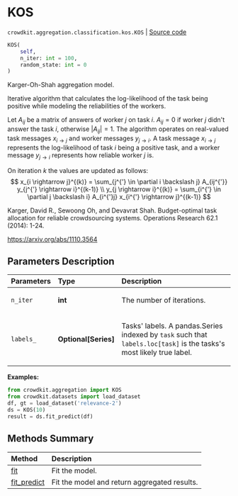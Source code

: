 # KOS
`crowdkit.aggregation.classification.kos.KOS` | [Source code](https://github.com/Toloka/crowd-kit/blob/v1.1.0.rc2/crowdkit/aggregation/classification/kos.py#L14)

```python
KOS(
    self,
    n_iter: int = 100,
    random_state: int = 0
)
```

Karger-Oh-Shah aggregation model.


Iterative algorithm that calculates the log-likelihood of the task being positive while modeling
the reliabilities of the workers.

Let $A_{ij}$ be a matrix of answers of worker $j$ on task $i$.
$A_{ij} = 0$ if worker $j$ didn't answer the task $i$, otherwise $|A_{ij}| = 1$.
The algorithm operates on real-valued task messages $x_{i \rightarrow j}$  and
worker messages $y_{j \rightarrow i}$. A task message $x_{i \rightarrow j}$ represents
the log-likelihood of task $i$ being a positive task, and a worker message $y_{j \rightarrow i}$ represents
how reliable worker $j$ is.

On iteration $k$ the values are updated as follows:
$$
x_{i \rightarrow j}^{(k)} = \sum_{j^{'} \in \partial i \backslash j} A_{ij^{'}} y_{j^{'} \rightarrow i}^{(k-1)} \\
y_{j \rightarrow i}^{(k)} = \sum_{i^{'} \in \partial j \backslash i} A_{i^{'}j} x_{i^{'} \rightarrow j}^{(k-1)}
$$

Karger, David R., Sewoong Oh, and Devavrat Shah. Budget-optimal task allocation for reliable crowdsourcing systems.
Operations Research 62.1 (2014): 1-24.

<https://arxiv.org/abs/1110.3564>

## Parameters Description

| Parameters | Type | Description |
| :----------| :----| :-----------|
`n_iter`|**int**|<p>The number of iterations.</p>
`labels_`|**Optional\[Series\]**|<p>Tasks&#x27; labels. A pandas.Series indexed by `task` such that `labels.loc[task]` is the tasks&#x27;s most likely true label.</p>

**Examples:**


```python
from crowdkit.aggregation import KOS
from crowdkit.datasets import load_dataset
df, gt = load_dataset('relevance-2')
ds = KOS(10)
result = ds.fit_predict(df)
```
## Methods Summary

| Method | Description |
| :------| :-----------|
[fit](crowdkit.aggregation.classification.kos.KOS.fit.md)| Fit the model.
[fit_predict](crowdkit.aggregation.classification.kos.KOS.fit_predict.md)| Fit the model and return aggregated results.
